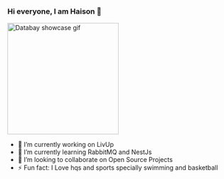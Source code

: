 ### Hi everyone, I am Haison 👋

<img src="https://media.giphy.com/media/YPJ5gi3MZzSjhtQTIk/giphy.gif" alt="Databay showcase gif" title="Databay showcase gif" width="250"/>

- 🔭 I’m currently working on LivUp
- 🌱 I’m currently learning RabbitMQ and NestJs
- 👯 I’m looking to collaborate on Open Source Projects
- ⚡ Fun fact: I Love hqs and sports specially swimming and basketball

